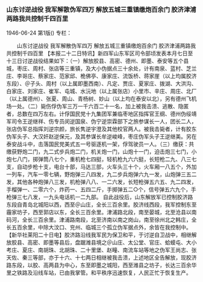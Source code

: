 ### 山东讨逆战役  我军解散伪军四万  解放五城三重镇缴炮百余门  胶济津浦两路我共控制千四百里

1946-06-24
第1版()
专栏：

　　山东讨逆战役
    我军解散伪军四万
    解放五城三重镇缴炮百余门
    胶济津浦两路我共控制千四百里
    【本报二十二日特讯】新四军山东军区司令部顷发表本月七日至十三日讨逆战役结果如下：（一）解放胶县、高密、德州、即墨、泰安等五个县城，枣庄、周村、张店等三重镇，及大小伪据点三十余处，计有南泉、蓝村、芝兰庄、李哥庄、蔡家庄、范家邱、桅佛亭、康家庄、流饭桥、蒋家崖（以上均属胶济东段）、＠子头、周村（以上属即墨西南）、凡定、贾庄、夏家庄、拨湖、大洪沟、白家庄、刘家庄、崔军、屯城、水沅地（以上属张店）小里市、辛庄、周庄、北厂（以上属德州）、张夏、周山、青杨树、妙山（以上均在泰安以北），另有德州飞机场一处。（二）毙伤俘伪军三万一千六百二十一名，加上被我击溃、逃散、隐匿者，总数在四万左右。计俘国民党十九集团军兼临枣地区指挥官王纲、德州伪绥靖军司令王逆继祥、伤专员闵逆国泉、伪宁逆崇霖部下之旅参谋长一人，团长二人，张店伪军总指挥刘逆宗颜，旅长隽逆宇澄及其他校官两人。被我击毙者，计有胶东伪军头子、大汉奸赵逆保元，及其参谋长牟逆峻峰，枣庄伪军头子王逆继美。另在泰安战斗中，击落国民党美式五一号驱逐机一架，俘驾驶员一人。（三）缴获：共缴获野炮二门，九二式步兵炮二门，机关炮一门，山炮十一门，迫击炮三七门，小炮七八门，掷弹筒八七个，重机枪七四挺，轻机枪九六六挺，长短枪二九、八三七支，自动步枪十支，电台十部，马达三部，火车头三十个，火车厢一八五个，外加一列车，汽车一零七辆，野炮弹三八四发，九二步兵炮弹六九一发，山炮弹三五二发，其他各种炮弹八三发，机枪弹八八、一二六发，长短枪弹五六五、九二四发，手榴弹一、二零六个，炸药一、五四二斤，手掷弹五二○个，信号弹五六九个，手枪弹三七八发，一九头电话机一二九部。
    自此战役后，山东解放军已控制胶济路东段自青岛北城阳以西，西至＠山庄，全长三百余里。胶济线西段，我军控制东至霾家坊子，西至郭店以东，全长三百余里。津浦路北段，南至晏城，北至沧县以南码河，全长三百余里。津浦路南段，北至济南以南之岗山，南至徐州北之韩庄，全长五百余里，中除大汶口、兖州、临城三个孤立伪军据点外，余皆在我控制中。
    【新华社莱阳二十日电】胶济路沿线我军民为保卫和平，于讨逆自卫战中，相继解放胶县、高密、即墨等县后，盘踞潍县境之＠山庄、太公堂、官庄、蛤蟆屯、大小考庄、夏庄、南胡珠、北胡珠、二十里堡、赵疃、南流车站等地之伪军王尚志、张天佐、秦三等部，亦于十六、十七两日相继被我击溃，上述地区全告解放，现胶济路东段，以胶、高两县为中心，东至即墨之城阳，西至潍县之坊子，长达三百余华里之铁路及沿线车站，已由我掌管。和平秩序迅速恢复，人民正忙于恢复生产。
